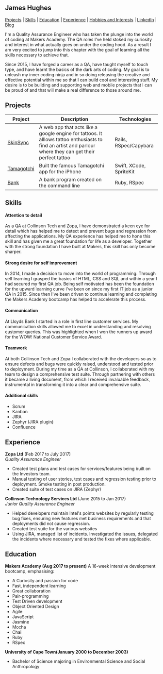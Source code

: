 ## James Hughes

[Projects](#projects) | [Skills](#skills) | [Education](#education) | [Experience](#experience) | [Hobbies and Interests](#hobbies-and-interests) | [LinkedIn](https://www.linkedin.com/in/james-hughes) | [Blog](https://medium.com/@hugjimbo77)

I'm a Quality Assurance Engineer who has taken the plunge into the world of coding at Makers Academy. The QA roles I've held stoked my curiosity and interest in what actually goes on under the coding hood. As a result I am very excited to jump into this chapter with the goal of learning all the skills necessary to achieve that.

Since 2015, I have forged a career as a QA, have taught myself to touch type, and have learnt the basics of the dark arts of coding. My goal is to unleash my inner coding ninja and in so doing releasing the creative and effective potential within me so that I can build cool and interesting stuff. My desire is to be building and supporting web and mobile projects that I can be proud of and that will make a real difference to those around me.

## Projects

Project   | Description | Technologies |
|---        |---         |---           |
| [SkinSync](https://github.com/benjaminsunderland/SkinSync) | A web app that acts like a google engine for tattoos. It alllows tattoo enthusiasts to find an artist and parlour where they can get their perfect tattoo  | Rails, RSpec/Capybara |
|[Tamagotchi](https://github.com/benjaminsunderland/Tamagotchi-)| Built the famous Tamagotchi app for the iPhone | Swift, XCode, SpriteKit|
| [Bank](https://github.com/jameshughes7/bank_tech_test) | A bank program created on the command line | Ruby, RSpec |

## Skills

#### Attention to detail
As a QA at Collinson Tech and Zopa, I have demonstrated a keen eye for detail which has helped me to detect and prevent bugs and regression from affecting the applications. My QA experience has helped me to hone this skill and has given me a great foundation for life as a developer. Together with the strong foundation I have built at Makers, this skill has only become sharper.


#### Strong desire for self improvement
In 2014, I made a decision to move into the world of programming. Through self learning I grasped the basics of HTML, CSS and SQL and within a year I had secured my first QA job. Being self motivated has been the foundation for the upward learning curve I've been on since my first IT job as a junior QA in 2015. Since then I've been driven to continue learning and completing the Makers Academy bootcamp has helped to accelerate this process.


#### Communication
At Lloyds Bank I started in a role in first line customer services. My communication skills allowed me to excel in understanding and resolving customer queries. This was highlighted when I won the runners up award for the WOW! National Customer Service Award.


#### Teamwork
At both Collinson Tech and Zopa I collaborated with the developers so as to ensure defects and bugs were quickly raised, understood and tested prior to deployment. During my time as a QA at Collinson, I collaborated with my team to design a comprehensive test suite. Through partnering with others it became a living document, from which I received invaluable feedback, instrumental in transforming it into a clear and comprehensive suite.


#### Additional skills
- Scrum
- Kanban
- JIRA
- Zephyr (JIRA plugin)
- Confluence


## Experience

**Zopa Ltd** (Feb 2017 to July 2017)    
*Quality Assurance Engineer*
- Created test plans and test cases for services/features being built on the Investors team.
- Manual testing of user stories, test cases and regression testing prior to deployment. Smoke testing in post production.
- Created suite of test cases on JIRA (Zephyr)

**Collinson Technology Services Ltd** (June 2015 to Jan 2017)   
*Junior Quality Assurance Engineer*
- Helped developers maintain Intel's points websites by regularly testing bug fixes, ensuring new features met business requirements and that deployments did not cause regression.
- Created test suite for the various websites
- Using JIRA, managed list of incidents. Investigated the issues, delegated the incidents where necessary and tested the fixes where applicable.


## Education

**Makers Academy (Aug 2017 to present)**
A 16-week intensive development bootcamp, emphasising:
- A Curiosity and passion for code
- Fast, independent learning
- Great collaboration
- Pair-programming
- Test Driven development
- Object Oriented Design
- Agile
- JavaScript
- Jasmine
- Mocha
- Chai
- Ruby
- RSpec


**University of Cape Town(January 2000 to December 2003)**
- Bachelor of Science majoring in Environmental Science and Social Anthropology
